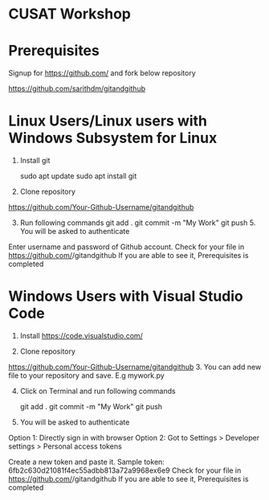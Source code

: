 # CUSAT Workshop
# Prerequisites

Signup for https://github.com/ and fork below repository 

https://github.com/sarithdm/gitandgithub 

# Linux Users/Linux users with Windows Subsystem for Linux 
1. Install git

   sudo apt update
   sudo apt install git

2.  Clone repository

https://github.com/Your-Github-Username/gitandgithub

3. Run following commands
    git add .                                                                                                                                                               git commit -m "My Work"                                                                                                                                                 git push                                                                                                                                                                                                                                                                                                                                     5. You will be asked to authenticate     

Enter username and password of Github account.
Check for your file in https://github.com/<Your-Github-Username>/gitandgithub                                                                                           If you are able to see it, Prerequisites is completed     



# Windows Users with Visual Studio Code

1. Install https://code.visualstudio.com/ 

2.  Clone repository

https://github.com/Your-Github-Username/gitandgithub                                                                                                                                                                                                                                                                                          3. You can add new file to your repository and save. E.g mywork.py

4. Click on Terminal and run following commands

   git add .
   git commit -m "My Work" 
   git push

5. You will be asked to authenticate

Option 1: Directly sign in with browser
Option 2: Got to Settings > Developer settings > Personal access tokens

Create a new token and paste it. Sample token: 6fb2c630d21081f4ec55adbb813a72a9968ex6e9
Check for your file in https://github.com/<Your-Github-Username>/gitandgithub 
If you are able to see it, Prerequisites is completed 
